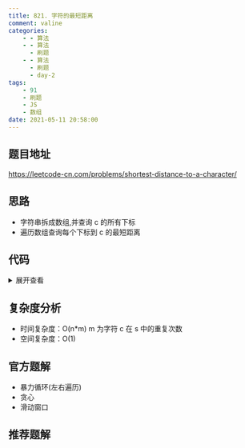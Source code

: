 ```yaml
---
title: 821. 字符的最短距离
comment: valine
categories:
    - - 算法
    - - 算法
      - 刷题
    - - 算法
      - 刷题
      - day-2
tags:
    - 91
    - 刷题
    - JS
    - 数组
date: 2021-05-11 20:58:00
---
```


## 题目地址

https://leetcode-cn.com/problems/shortest-distance-to-a-character/

## 思路

-   字符串拆成数组,并查询 c 的所有下标
-   遍历数组查询每个下标到 c 的最短距离

## 代码

<details>
    <summary>展开查看</summary>

```javascript
/**
 * @param {string} s
 * @param {character} c
 * @return {number[]}
 */
var shortestToChar = function (s, c) {
    const res = [],
        sIndexs = [];

    s.split('').forEach((char, index) => {
        if (char === c) sIndexs.push(index);
    });
    for (let i = 0; i < s.length; i++) {
        let tem = sIndexs
            .map((item) => Math.abs(i - item))
            .sort((a, b) => a - b)
            .shift();
        res.push(tem);
    }
    return res;
};
```

</details>

## 复杂度分析

-   时间复杂度：O(n\*m) m 为字符 c 在 s 中的重复次数
-   空间复杂度：O(1)

## 官方题解

-   暴力循环(左右遍历)
-   贪心
-   滑动窗口

## 推荐题解
